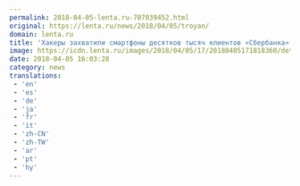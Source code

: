 ```yaml
---
permalink: 2018-04-05-lenta.ru-707039452.html
original: https://lenta.ru/news/2018/04/05/troyan/
domain: lenta.ru
title: 'Хакеры захватили смартфоны десятков тысяч клиентов «Сбербанка» и выводят деньги'
image: https://icdn.lenta.ru/images/2018/04/05/17/20180405171818360/detail_d4140e37ac94a1d8bff62ce82cd7dd20.jpg
date: 2018-04-05 16:03:28
category: news
translations: 
 - 'en'
 - 'es'
 - 'de'
 - 'ja'
 - 'fr'
 - 'it'
 - 'zh-CN'
 - 'zh-TW'
 - 'ar'
 - 'pt'
 - 'hy'
---
```


